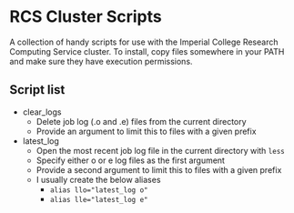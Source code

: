 # RCS Cluster Scripts

A collection of handy scripts for use with the Imperial College Research
Computing Service cluster. To install, copy files somewhere in your PATH and
make sure they have execution permissions.

## Script list

* clear_logs
  * Delete job log (.o and .e) files from the current directory
  * Provide an argument to limit this to files with a given prefix
* latest_log
  * Open the most recent job log file in the current directory with `less`
  * Specify either o or e log files as the first argument
  * Provide a second argument to limit this to files with a given prefix
  * I usually create the below aliases
    * `alias llo="latest_log o"`
    * `alias lle="latest_log e"`
